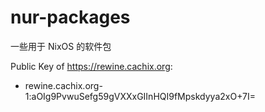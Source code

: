 # nur-packages

一些用于 NixOS 的软件包

Public Key of https://rewine.cachix.org:
- rewine.cachix.org-1:aOIg9PvwuSefg59gVXXxGIInHQI9fMpskdyya2xO+7I=


